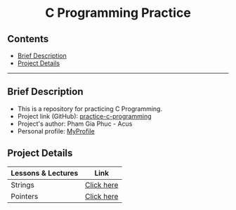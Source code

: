 <h1 align="center">C Programming Practice</h1>

## Contents
- [Brief Description](#brief-description)
- [Project Details](#project-details)

---
## Brief Description
- This is a repository for practicing C Programming.
- Project link (GitHub): [practice-c-programming](https://github.com/AcusPGP/practice-c-programming)
- Project's author: Pham Gia Phuc - Acus
- Personal profile: [MyProfile](https://github.com/phamgiaphuc)

## Project Details

| Lessons & Lectures | Link |
|--------|------|
| Strings | [Click here](./strings/main.c) |
| Pointers | [Click here](./pointers/README_1.md) |